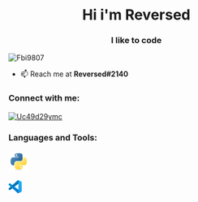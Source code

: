 <h1 align="center">Hi i'm Reversed</h1>

<h3 align="center">I like to code</h3>

<p align="left"> <img src="https://komarev.com/ghpvc/?username=Fbi9807&label=Profile%20views&color=0e75b6&style=flat" alt="Fbi9807" /> </p>

- 📫 Reach me at **Reversed#2140**

<h3 align="left">Connect with me:</h3>

<p align="left">

<a href="https://discord.gg/" target="blank"><img align="center" src="https://raw.githubusercontent.com/rahuldkjain/github-profile-readme-generator/master/src/images/icons/Social/discord.svg" alt="Uc49d29ymc" height="30" width="40" /></a>

</p>

<h3 align="left">Languages and Tools:</h3>

<p align="left"> <a href="https://www.python.org" target="_blank"> <img src="https://raw.githubusercontent.com/devicons/devicon/master/icons/python/python-original.svg" alt="python" width="40" height="40"/> </a> </p>

<img align="left" alt="Visual Studio Code" width="26px" src="https://raw.githubusercontent.com/github/explore/80688e429a7d4ef2fca1e82350fe8e3517d3494d/topics/visual-studio-code/visual-studio-code.png" />



